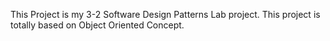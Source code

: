 This Project is my 3-2 Software Design Patterns Lab project. This project is totally based on Object Oriented Concept.
